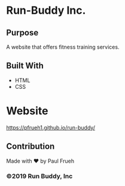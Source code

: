# Run-Buddy Inc.

## Purpose
A website that offers fitness training services.

## Built With
* HTML
* CSS

# Website
https://pfrueh1.github.io/run-buddy/

## Contribution
Made with ❤️ by Paul Frueh

### ©️2019 Run Buddy, Inc 
